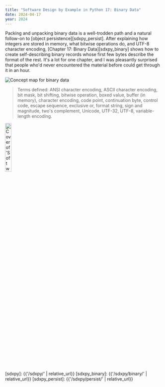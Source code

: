 ```yaml
---
title: "Software Design by Example in Python 17: Binary Data"
date: 2024-04-17
year: 2024
---
```


Packing and unpacking binary data is a well-trodden path
and a natural follow-on to [object persistence][sdxpy_persist].
After explaining how integers are stored in memory,
what bitwise operations do,
and UTF-8 character encoding,
[Chapter 17: Binary Data][sdxpy_binary] shows how to create self-describing binary records
whose first few bytes describe the format of the rest.
It's a lot for one chapter,
and I was pleasantly surprised that people who'd never encountered the material before
could get through it in an hour.

<img class="centered" src="{{'/sdxpy/binary/concept_map.svg' | relative_url}}" alt="Concept map for binary data"/>

> Terms defined: ANSI character encoding, ASCII character encoding, bit mask, bit shifting, bitwise operation, boxed value, buffer (in memory), character encoding, code point, continuation byte, control code, escape sequence, exclusive or, format string, sign and magnitude, two's complement, Unicode, UTF-32, UTF-8, variable-length encoding.

<a href="https://www.routledge.com/Software-Design-by-Example-A-Tool-Based-Introduction-with-Python/Wilson/p/book/9781032725215"><img src="{{'/sdxpy/sdxpy-cover.png' | relative_url}}" alt="Cover of 'Software Design by Example'" width="20%" class="centered">
</a>

[sdxpy]: {{'/sdxpy/' | relative_url}}
[sdxpy_binary]: {{'/sdxpy/binary/' | relative_url}}
[sdxpy_persist]: {{'/sdxpy/persist/' | relative_url}}
